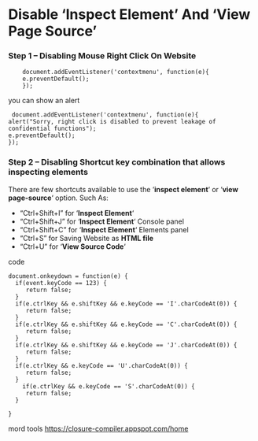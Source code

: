 # Disable ‘Inspect Element’ And ‘View Page Source’
### Step 1 – Disabling Mouse Right Click On Website

        document.addEventListener('contextmenu', function(e){
	    e.preventDefault();
	    });
you can show an alert

   

     document.addEventListener('contextmenu', function(e){
    alert("Sorry, right click is disabled to prevent leakage of 			confidential functions");
    e.preventDefault();
    });

  ### Step 2 – Disabling Shortcut key combination that allows inspecting elements


There are few shortcuts available to use the ‘**inspect element**‘ or ‘**view page-source**‘ option. Such As:

-   “Ctrl+Shift+I” for ‘**Inspect Element**‘
-   “Ctrl+Shift+J” for ‘**Inspect Element**‘ Console panel
-   “Ctrl+Shift+C” for ‘**Inspect Element**‘ Elements panel
-   “Ctrl+S” for Saving Website as  **HTML file**
-   “Ctrl+U” for ‘**View Source Code**‘




code

    document.onkeydown = function(e) {
      if(event.keyCode == 123) {
         return false;
      }
      if(e.ctrlKey && e.shiftKey && e.keyCode == 'I'.charCodeAt(0)) {
         return false;
      }
      if(e.ctrlKey && e.shiftKey && e.keyCode == 'C'.charCodeAt(0)) {
         return false;
      }
      if(e.ctrlKey && e.shiftKey && e.keyCode == 'J'.charCodeAt(0)) {
         return false;
      }
      if(e.ctrlKey && e.keyCode == 'U'.charCodeAt(0)) {
         return false;
      }
        if(e.ctrlKey && e.keyCode == 'S'.charCodeAt(0)) {
         return false;
      }

    }

mord tools
https://closure-compiler.appspot.com/home

